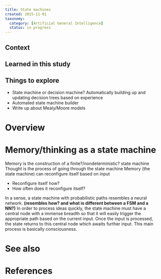 ```yaml
---
title: State machines
created: 2015-11-01
taxonomy:
  category: [Artificial General Intelligence]
  status: in progress
---
```


## Context

## Learned in this study

## Things to explore
* State machine or decision machine? Automatically building up and updating decision trees based on experience
* Automated state machine builder
* Write up about Mealy/Moore models

# Overview

# Memory/thinking as a state machine
Memory is the construction of a finite?/nondeterministic? state machine
Thought is the process of going through the state machine
Memory (the state machine) can reconfigure itself based on input

* Reconfigure itself how?
* How often does it reconfigure itself?

In a sense, a state machine with probabilistic paths resembles a neural network. **(resembles how? and what is different between a FSM and a NN?)**
In order to process ideas quickly, the state machine must have a central node with a immense breadth so that it will easily trigger the appropriate path based on the current input. Once the input is processed, the state returns to this central node which awaits further input. This main process is basically consciousness.

# See also

# References
